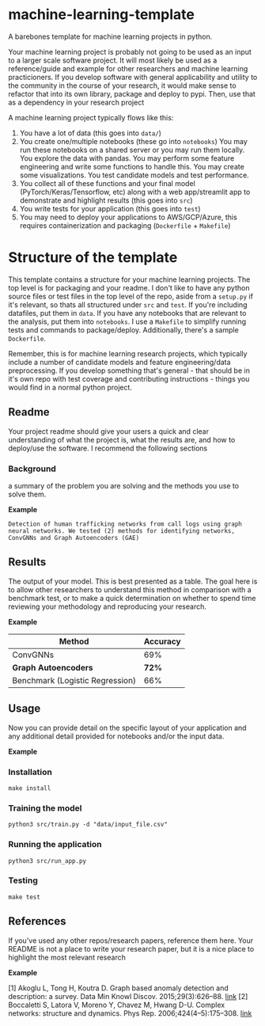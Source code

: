 # machine-learning-template
A barebones template for machine learning projects in python.

Your machine learning project is probably not going to be used as an input to a larger scale software project. It will most likely be used as a reference/guide and example for other researchers and machine learning practicioners. If you develop software with general applicability and utility to the community in the course of your research, it would make sense to refactor that into its own library, package and deploy to pypi. Then, use that as a dependency in your research project

A machine learning project typically flows like this:

1. You have a lot of data (this goes into `data/`)
2. You create one/multiple notebooks (these go into `notebooks`) You may run these notebooks on a shared server or you may run them locally. You explore the data with pandas. You may perform some feature engineering and write some functions to handle this. You may create some visualizations. You test candidate models and test performance.
3. You collect all of these functions and your final model (PyTorch/Keras/Tensorflow, etc) along with a web app/streamlit app to demonstrate and highlight results (this goes into `src`)
4. You write tests for your application (this goes into `test`)
5. You may need to deploy your applications to AWS/GCP/Azure, this requires containerization and packaging (`Dockerfile` + `Makefile`)

# Structure of the template
This template contains a structure for your machine learning projects. The top level is for packaging and your readme. I don't like to have any python source files or test files in the top level of the repo, aside from a `setup.py` if it's relevant, so thats all structured under `src` and `test`. If you're including datafiles, put them in `data`. If you have any notebooks that are relevant to the analysis, put them into `notebooks`. I use a `Makefile` to simplify running tests and commands to package/deploy. Additionally, there's a sample `Dockerfile`. 

Remember, this is for machine learning research projects, which typically include a number of candidate models and feature engineering/data preprocessing. If you develop something that's general - that should be in it's own repo with test coverage and contributing instructions - things you would find in a normal python project. 


## Readme
Your project readme should give your users a quick and clear understanding of what the project is, what the results are, and how to deploy/use the software. I recommend the following sections

### Background

a summary of the problem you are solving and the methods you use to solve them.

**Example**

```
Detection of human trafficking networks from call logs using graph neural networks. We tested (2) methods for identifying networks, ConvGNNs and Graph Autoencoders (GAE)
```

## Results

The output of your model. This is best presented as a table. The goal here is to allow other researchers to understand this method in comparison with a benchmark test, or to make a quick determination on whether to spend time reviewing your methodology and reproducing your research.

**Example**

| Method                          | Accuracy |
|---------------------------------|----------|
| ConvGNNs                        | 69%  |
| **Graph Autoencoders**              | **72%**  |
| Benchmark (Logistic Regression) | 66%      |



## Usage
Now you can provide detail on the specific layout of your application and any additional detail provided for notebooks and/or the input data.

**Example**

### Installation

```
make install
```

### Training the model

```
python3 src/train.py -d "data/input_file.csv"
```

### Running the application

```
python3 src/run_app.py
```

### Testing
```
make test
```


## References

If you've used any other repos/research papers, reference them here. Your README is not a place to write your research paper, but it is a nice place to highlight the most relevant research

**Example**

[1] Akoglu L, Tong H, Koutra D. Graph based anomaly detection and description: a survey. Data Min Knowl Discov. 2015;29(3):626–88. [link](https://link.springer.com/article/10.1007/s10618-014-0365-y)
[2] Boccaletti S, Latora V, Moreno Y, Chavez M, Hwang D-U. Complex networks: structure and dynamics. Phys Rep. 2006;424(4–5):175–308. [link](https://www.sciencedirect.com/science/article/abs/pii/S037015730500462X)
